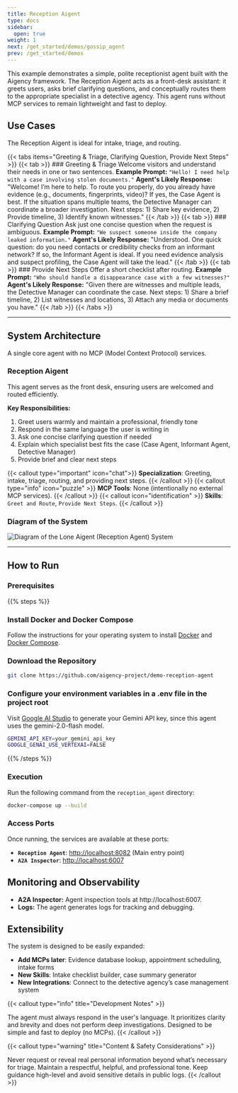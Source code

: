 ```yaml
---
title: Reception Aigent
type: docs
sidebar:
  open: true
weight: 1
next: /get_started/demos/gossip_agent
prev: /get_started/demos
---
```


This example demonstrates a simple, polite receptionist agent built with the Aigency framework. The Reception Aigent acts as a front-desk assistant: it greets users, asks brief clarifying questions, and conceptually routes them to the appropriate specialist in a detective agency. This agent runs without MCP services to remain lightweight and fast to deploy.

## Use Cases
The Reception Aigent is ideal for intake, triage, and routing.

{{< tabs items="Greeting & Triage, Clarifying Question, Provide Next Steps" >}}
  {{< tab >}}
    ### Greeting & Triage
    Welcome visitors and understand their needs in one or two sentences.
    **Example Prompt:**
    ```
    "Hello! I need help with a case involving stolen documents."
    ```
    **Agent's Likely Response:**
    "Welcome! I’m here to help. To route you properly, do you already have evidence (e.g., documents, fingerprints, video)? If yes, the Case Agent is best. 
    If the situation spans multiple teams, the Detective Manager can coordinate a broader investigation. Next steps: 1) Share key evidence, 2) Provide timeline, 3) Identify known witnesses."
  {{< /tab >}}
  {{< tab >}}
    ### Clarifying Question
    Ask just one concise question when the request is ambiguous.
    **Example Prompt:**
    ```
    "We suspect someone inside the company leaked information."
    ```
    **Agent's Likely Response:**
    "Understood. One quick question: do you need contacts or credibility checks from an informant network? If so, the Informant Agent is ideal. If you need evidence analysis and suspect profiling, the Case Agent will take the lead."
  {{< /tab >}}
  {{< tab >}}
    ### Provide Next Steps
    Offer a short checklist after routing.
    **Example Prompt:**
    ```
    "Who should handle a disappearance case with a few witnesses?"
    ```
    **Agent's Likely Response:**
    "Given there are witnesses and multiple leads, the Detective Manager can coordinate the case. Next steps: 1) Share a brief timeline, 2) List witnesses and locations, 3) Attach any media or documents you have."
  {{< /tab >}}
{{< /tabs >}}

----

## System Architecture

A single core agent with no MCP (Model Context Protocol) services.

### Reception Aigent
This agent serves as the front desk, ensuring users are welcomed and routed efficiently.

**Key Responsibilities:**
1. Greet users warmly and maintain a professional, friendly tone
2. Respond in the same language the user is writing in
3. Ask one concise clarifying question if needed
4. Explain which specialist best fits the case (Case Agent, Informant Agent, Detective Manager)
5. Provide brief and clear next steps

{{< callout type="important" icon="chat">}}
**Specialization**: Greeting, intake, triage, routing, and providing next steps.
{{< /callout >}}
{{< callout type="info" icon="puzzle" >}}
**MCP Tools**: None (intentionally no external MCP services).
{{< /callout >}}
{{< callout  icon="identification" >}}
**Skills**: `Greet and Route`, `Provide Next Steps`.
{{< /callout >}}

### Diagram of the System
<image src="/images/reception-agent_diagram.png" alt="Diagram of the Lone Aigent (Reception Agent) System">

---
## How to Run

### Prerequisites

{{% steps %}}

### Install Docker and Docker Compose

Follow the instructions for your operating system to install [Docker](https://docs.docker.com/engine/install/) and [Docker Compose](https://docs.docker.com/compose/install/).

### Download the Repository

```bash
git clone https://github.com/aigency-project/demo-reception-agent
```

### Configure your environment variables in a .env file in the project root
Visit [Google AI Studio](https://aistudio.google.com/app/apikey) to generate your Gemini API key, since this agent uses the gemini-2.0-flash model.

```bash title=".env"
GEMINI_API_KEY=your_gemini_api_key
GOOGLE_GENAI_USE_VERTEXAI=FALSE
```
{{% /steps %}}

### Execution
Run the following command from the `reception_agent` directory:

```Bash
docker-compose up --build
```
### Access Ports
Once running, the services are available at these ports:

- **`Reception Agent`**: [http://localhost:8082](http://localhost:8082) (Main entry point)
- **`A2A Inspector`**: [http://localhost:6007](http://localhost:6007)

## Monitoring and Observability
- **A2A Inspector:** Agent inspection tools at http://localhost:6007.
- **Logs:** The agent generates logs for tracking and debugging.

## Extensibility
The system is designed to be easily expanded:

- **Add MCPs later**: Evidence database lookup, appointment scheduling, intake forms
- **New Skills**: Intake checklist builder, case summary generator
- **New Integrations**: Connect to the detective agency’s case management system

{{< callout type="info" title="Development Notes" >}}

The agent must always respond in the user's language. It prioritizes clarity and brevity and does not perform deep investigations. Designed to be simple and fast to deploy (no MCPs).
{{< /callout >}}

{{< callout type="warning" title="Content & Safety Considerations" >}}

Never request or reveal real personal information beyond what’s necessary for triage. Maintain a respectful, helpful, and professional tone. Keep guidance high-level and avoid sensitive details in public logs.
{{< /callout >}}
